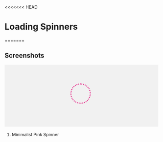<<<<<<< HEAD
# Loading Spinners
=======
## Screenshots
![Screenshots](/MinimalistPinkSpinner.gif)
1. Minimalist Pink Spinner
